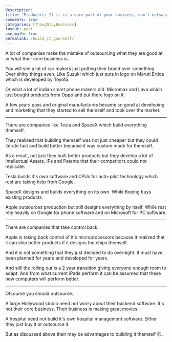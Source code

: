 ```yaml
---
description: 
title: "Producers: If it is a core part of your business, don't outsource, build it yourself."
comments: true
categories: [Thoughts,Business]
layout: post
use_math: true
permalink: /build_it_yourself/
---
```


A lot of companies make the mistake of outsourcing what they are good at or what their core business is.

You will see a lot of car makers just putting their brand over something. Over shitty things even.
Like Suzuki which just puts in logo on Maruti Ertica which is developed by Toyota.

Or what a lot of indian smart phone makers did. Micromax and Lava which just bought products from Oppo and put there logo on it.

A few years pass and original manufactures became so good at developing and marketing that they started to sell themself and took over the market.

---

There are companies like Tesla and SpaceX which build everything themself.

They realized that building themself was not just cheaper but they could iterate fast and build better because it was custom made for themself.

As a result, not just they built better products but they develop a lot of Intellectual Assets, IPs and Patents that their competitors could not replicate.

Tesla builds it's own software and CPUs for auto-pilot technology which rest are taking help from Google.

SpaceX designs and builds everything on its own. While Boeing buys existing products.

Apple outsources production but still designs everything by itself. While rest rely heavily on Google for phone software and on Microsoft for PC software.

---

There are companies that take control back.

Apple is taking back control of it's microprocessors because it realized that it can ship better products if it designs the chips themself.

And it is not something that they just decided to do overnight. It must have been planned for years and developed for years.

And still the rolling out is a 2 year transition giving everyone enough room to adapt. And from what current iPads perform it can be assumed that these new computers will perform better.

---

Ofcourse you should outsource..

A large Hollywood studio need not worry about their backend software. It's not their core business. Their business is making great movies.

A hospital need not build it's own hospital management software. Either they just buy it or outsource it.

But as discussed above their may be advantages to building it themself 🙃.
